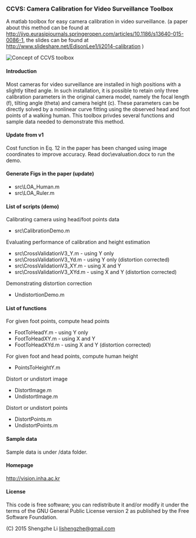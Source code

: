 ### CCVS: Camera Calibration for Video Surveillance Toolbox

A matlab toolbox for easy camera calibration in video surveillance. (a paper about this method can be found at http://jivp.eurasipjournals.springeropen.com/articles/10.1186/s13640-015-0086-1, the slides can be found at  http://www.slideshare.net/EdisonLee1/li2014-calibration )

![Concept of CCVS toolbox](https://github.com/lishengzhe/ccvs/blob/master/wiki-images/ccvs-concept.png)

#### Introduction
Most cameras for video surveillance are installed in high positions with a slightly tilted angle. In such installation, it is possible to retain only three calibration parameters in the original camera model, namely the focal length (f), tilting angle (theta) and camera height (c). These parameters can be directly solved by a nonlinear curve fitting using the observed head and foot points of a walking human. This toolbox privdes several functions and sample data needed to demonstrate this method.

#### Update from v1
Cost function in Eq. 12 in the paper has been changed using image coordinates to improve accuracy. 
Read doc\evaluation.docx to run the demo. 

#### Generate Figs in the paper (update)
 - src\LOA_Human.m
 - src\LOA_Ruler.m

#### List of scripts (demo)
Calibrating camera using head/foot points data
 - src\CalibrationDemo.m

Evaluating performance of calibration and height estimation
 - src\CrossValidationV3_Y.m - using Y only
 - src\CrossValidationV3_Yd.m - using Y only (distortion corrected)
 - src\CrossValidationV3_XY.m - using X and Y
 - src\CrossValidationV3_XYd.m - using X and Y (distortion corrected)

Demonstrating distortion correction
 - UndistortionDemo.m

#### List of functions
For given foot points, compute head points
 - FootToHeadY.m - using Y only 
 - FootToHeadXY.m - using X and Y
 - FootToHeadXYd.m - using X and Y (distortion corrected)

For given foot and head points, compute human height
 - PointsToHeightY.m

Distort or undistort image
 - DistortImage.m
 - UndistortImage.m

Distort or undistort points
 - DistortPoints.m
 - UndistortPoints.m

#### Sample data
Sample data is under /data folder. 

#### Homepage
http://vision.inha.ac.kr


#### License
This code is free software; you can redistribute it and/or modify
it under the terms of the GNU General Public License version 2 as
published by the Free Software Foundation.

(C) 2015 Shengzhe Li <lishengzhe@gmail.com>
